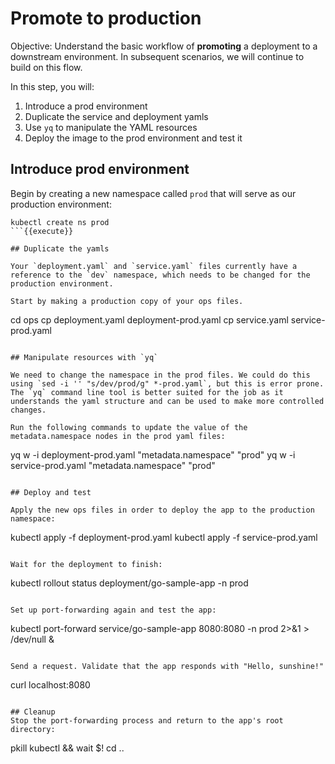 # Promote to production

Objective:
Understand the basic workflow of **promoting** a deployment to a downstream environment. In subsequent scenarios, we will continue to build on this flow.

In this step, you will:
1. Introduce a prod environment
2. Duplicate the service and deployment yamls
3. Use `yq` to manipulate the YAML resources
4. Deploy the image to the prod environment and test it

## Introduce prod environment

Begin by creating a new namespace called `prod` that will serve as our production environment:

```
kubectl create ns prod
```{{execute}}

## Duplicate the yamls

Your `deployment.yaml` and `service.yaml` files currently have a reference to the `dev` namespace, which needs to be changed for the production environment.

Start by making a production copy of your ops files.

```
cd ops
cp deployment.yaml deployment-prod.yaml
cp service.yaml service-prod.yaml
```{{execute}}

## Manipulate resources with `yq`

We need to change the namespace in the prod files. We could do this using `sed -i '' "s/dev/prod/g" *-prod.yaml`, but this is error prone. The `yq` command line tool is better suited for the job as it understands the yaml structure and can be used to make more controlled changes.

Run the following commands to update the value of the metadata.namespace nodes in the prod yaml files:

```
yq w -i deployment-prod.yaml "metadata.namespace" "prod"
yq w -i service-prod.yaml "metadata.namespace" "prod"
```{{execute}}

## Deploy and test

Apply the new ops files in order to deploy the app to the production namespace:

```
kubectl apply -f deployment-prod.yaml
kubectl apply -f service-prod.yaml
```{{execute}}

Wait for the deployment to finish:

```
kubectl rollout status deployment/go-sample-app -n prod
```{{execute}}

Set up port-forwarding again and test the app:

```
kubectl port-forward service/go-sample-app 8080:8080 -n prod 2>&1 > /dev/null &
```{{execute}}

Send a request. Validate that the app responds with "Hello, sunshine!"

```
curl localhost:8080
```{{execute}}

## Cleanup
Stop the port-forwarding process and return to the app's root directory:

```
pkill kubectl && wait $!
cd ..
```{{execute}}
